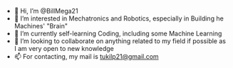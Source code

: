 - 👋 Hi, I’m @BillMega21
- 👀 I’m interested in Mechatronics and Robotics, especially in Building he Machines' "Brain" 
- 🌱 I’m currently self-learning Coding, including some Machine Learning 
- 💞️ I’m looking to collaborate on anything related to my field if possible as I am very open to new knowledge
- 📫 For contacting, my mail is tukilp21@gmail.com

<!---
BillMega21/BillMega21 is a ✨ special ✨ repository because its `README.md` (this file) appears on your GitHub profile.
You can click the Preview link to take a look at your changes.
--->

